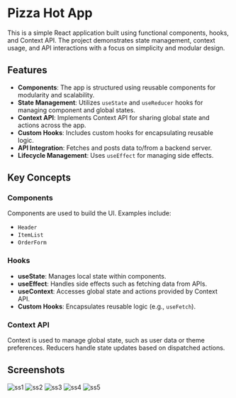 # Pizza Hot App

This is a simple React application built using functional components, hooks, and Context API. The project demonstrates state management, context usage, and API interactions with a focus on simplicity and modular design.

## Features

- **Components**: The app is structured using reusable components for modularity and scalability.
- **State Management**: Utilizes `useState` and `useReducer` hooks for managing component and global states.
- **Context API**: Implements Context API for sharing global state and actions across the app.
- **Custom Hooks**: Includes custom hooks for encapsulating reusable logic.
- **API Integration**: Fetches and posts data to/from a backend server.
- **Lifecycle Management**: Uses `useEffect` for managing side effects.

## Key Concepts

### Components

Components are used to build the UI. Examples include:

- `Header`
- `ItemList`
- `OrderForm`

### Hooks

- **useState**: Manages local state within components.
- **useEffect**: Handles side effects such as fetching data from APIs.
- **useContext**: Accesses global state and actions provided by Context API.
- **Custom Hooks**: Encapsulates reusable logic (e.g., `useFetch`).

### Context API

Context is used to manage global state, such as user data or theme preferences. Reducers handle state updates based on dispatched actions.

## Screenshots

![ss1](https://github.com/user-attachments/assets/8462332d-959a-4530-a6f1-dd4a18af10e4)
![ss2](https://github.com/user-attachments/assets/a7d730c6-60e5-4675-98c8-387fe58d8119)
![ss3](https://github.com/user-attachments/assets/3765e302-8ecc-45f2-a058-59f986a0d9c0)
![ss4](https://github.com/user-attachments/assets/a16bb0cd-6226-4c5a-9a58-8b440c48094c)
![ss5](https://github.com/user-attachments/assets/ccc4ca47-9ea7-4110-aa23-b192aced21aa)

